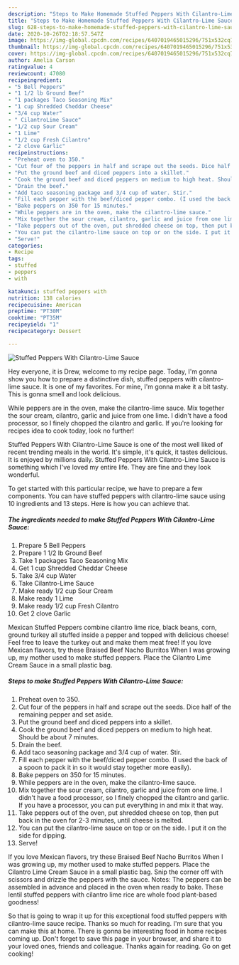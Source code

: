 ```yaml
---
description: "Steps to Make Homemade Stuffed Peppers With Cilantro-Lime Sauce"
title: "Steps to Make Homemade Stuffed Peppers With Cilantro-Lime Sauce"
slug: 628-steps-to-make-homemade-stuffed-peppers-with-cilantro-lime-sauce
date: 2020-10-26T02:18:57.547Z
image: https://img-global.cpcdn.com/recipes/6407019465015296/751x532cq70/stuffed-peppers-with-cilantro-lime-sauce-recipe-main-photo.jpg
thumbnail: https://img-global.cpcdn.com/recipes/6407019465015296/751x532cq70/stuffed-peppers-with-cilantro-lime-sauce-recipe-main-photo.jpg
cover: https://img-global.cpcdn.com/recipes/6407019465015296/751x532cq70/stuffed-peppers-with-cilantro-lime-sauce-recipe-main-photo.jpg
author: Amelia Carson
ratingvalue: 4
reviewcount: 47080
recipeingredient:
- "5 Bell Peppers"
- "1 1/2 lb Ground Beef"
- "1 packages Taco Seasoning Mix"
- "1 cup Shredded Cheddar Cheese"
- "3/4 cup Water"
- " CilantroLime Sauce"
- "1/2 cup Sour Cream"
- "1 Lime"
- "1/2 cup Fresh Cilantro"
- "2 clove Garlic"
recipeinstructions:
- "Preheat oven to 350."
- "Cut four of the peppers in half and scrape out the seeds. Dice half of the remaining pepper and set aside."
- "Put the ground beef and diced peppers into a skillet."
- "Cook the ground beef and diced peppers on medium to high heat. Should be about 7 minutes."
- "Drain the beef."
- "Add taco seasoning package and 3/4 cup of water. Stir."
- "Fill each pepper with the beef/diced pepper combo. (I used the back of a spoon to pack it in so it would stay together more easily)."
- "Bake peppers on 350 for 15 minutes."
- "While peppers are in the oven, make the cilantro-lime sauce."
- "Mix together the sour cream, cilantro, garlic and juice from one lime. I didn&#39;t have a food processor, so I finely chopped the cilantro and garlic. If you have a processor, you can put everything in and mix it that way."
- "Take peppers out of the oven, put shredded cheese on top, then put back in the oven for 2-3 minutes, until cheese is melted."
- "You can put the cilantro-lime sauce on top or on the side. I put it on the side for dipping."
- "Serve!"
categories:
- Recipe
tags:
- stuffed
- peppers
- with

katakunci: stuffed peppers with 
nutrition: 138 calories
recipecuisine: American
preptime: "PT30M"
cooktime: "PT35M"
recipeyield: "1"
recipecategory: Dessert

---
```



![Stuffed Peppers With Cilantro-Lime Sauce](https://img-global.cpcdn.com/recipes/6407019465015296/751x532cq70/stuffed-peppers-with-cilantro-lime-sauce-recipe-main-photo.jpg)

Hey everyone, it is Drew, welcome to my recipe page. Today, I'm gonna show you how to prepare a distinctive dish, stuffed peppers with cilantro-lime sauce. It is one of my favorites. For mine, I'm gonna make it a bit tasty. This is gonna smell and look delicious.

While peppers are in the oven, make the cilantro-lime sauce. Mix together the sour cream, cilantro, garlic and juice from one lime. I didn&#39;t have a food processor, so I finely chopped the cilantro and garlic. If you&#39;re looking for recipes idea to cook today, look no further!

Stuffed Peppers With Cilantro-Lime Sauce is one of the most well liked of recent trending meals in the world. It's simple, it's quick, it tastes delicious. It is enjoyed by millions daily. Stuffed Peppers With Cilantro-Lime Sauce is something which I've loved my entire life. They are fine and they look wonderful.


To get started with this particular recipe, we have to prepare a few components. You can have stuffed peppers with cilantro-lime sauce using 10 ingredients and 13 steps. Here is how you can achieve that.

<!--inarticleads1-->

##### The ingredients needed to make Stuffed Peppers With Cilantro-Lime Sauce:

1. Prepare 5 Bell Peppers
1. Prepare 1 1/2 lb Ground Beef
1. Take 1 packages Taco Seasoning Mix
1. Get 1 cup Shredded Cheddar Cheese
1. Take 3/4 cup Water
1. Take  Cilantro-Lime Sauce
1. Make ready 1/2 cup Sour Cream
1. Make ready 1 Lime
1. Make ready 1/2 cup Fresh Cilantro
1. Get 2 clove Garlic


Mexican Stuffed Peppers combine cilantro lime rice, black beans, corn, ground turkey all stuffed inside a pepper and topped with delicious cheese! Feel free to leave the turkey out and make them meat free! If you love Mexican flavors, try these Braised Beef Nacho Burritos When I was growing up, my mother used to make stuffed peppers. Place the Cilantro Lime Cream Sauce in a small plastic bag. 

<!--inarticleads2-->

##### Steps to make Stuffed Peppers With Cilantro-Lime Sauce:

1. Preheat oven to 350.
1. Cut four of the peppers in half and scrape out the seeds. Dice half of the remaining pepper and set aside.
1. Put the ground beef and diced peppers into a skillet.
1. Cook the ground beef and diced peppers on medium to high heat. Should be about 7 minutes.
1. Drain the beef.
1. Add taco seasoning package and 3/4 cup of water. Stir.
1. Fill each pepper with the beef/diced pepper combo. (I used the back of a spoon to pack it in so it would stay together more easily).
1. Bake peppers on 350 for 15 minutes.
1. While peppers are in the oven, make the cilantro-lime sauce.
1. Mix together the sour cream, cilantro, garlic and juice from one lime. I didn&#39;t have a food processor, so I finely chopped the cilantro and garlic. If you have a processor, you can put everything in and mix it that way.
1. Take peppers out of the oven, put shredded cheese on top, then put back in the oven for 2-3 minutes, until cheese is melted.
1. You can put the cilantro-lime sauce on top or on the side. I put it on the side for dipping.
1. Serve!


If you love Mexican flavors, try these Braised Beef Nacho Burritos When I was growing up, my mother used to make stuffed peppers. Place the Cilantro Lime Cream Sauce in a small plastic bag. Snip the corner off with scissors and drizzle the peppers with the sauce. Notes: The peppers can be assembled in advance and placed in the oven when ready to bake. These lentil stuffed peppers with cilantro lime rice are whole food plant-based goodness! 

So that is going to wrap it up for this exceptional food stuffed peppers with cilantro-lime sauce recipe. Thanks so much for reading. I'm sure that you can make this at home. There is gonna be interesting food in home recipes coming up. Don't forget to save this page in your browser, and share it to your loved ones, friends and colleague. Thanks again for reading. Go on get cooking!

